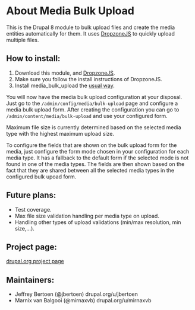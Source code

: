 # About Media Bulk Upload

This is the Drupal 8 module to bulk upload files and create the media
entities automatically for them. It uses [DropzoneJS](http://www.drupal.org/project/dropzonejs)
to quickly upload multiple files.

## How to install:
1. Download this module, and [DropzoneJS](http://www.drupal.org/project/dropzonejs).
2. Make sure you follow the install instructions of DropzoneJS.
3. Install media_bulk_upload the [usual way](https://www.drupal.org/documentation/install/modules-themes/modules-8).

You will now have the media bulk upload configuration at your disposal.
Just go to the ``` /admin/config/media/bulk-upload ``` page and
configure a media bulk upload form. After creating the configuration you
can go to `` /admin/content/media/bulk-upload `` and use your configured
form.

Maximum file size is currently determined based on the selected media
type with the highest maximum upload size.

To configure the fields that are shown on the bulk upload form for the
media, just configure the form mode chosen in your configuration for
each media type. It has a fallback to the default form if the selected
mode is not found in one of the media types. The fields are then shown
based on the fact that they are shared between all the selected media
types in the configured bulk upoad form.

## Future plans:
- Test coverage.
- Max file size validation handling per media type on upload.
- Handling other types of upload validations
(min/max resolution, min size,...).

## Project page:
[drupal.org project page](https://www.drupal.org/project/media_bulk_upload)

## Maintainers:
+ Jeffrey Bertoen (@jbertoen) drupal.org/u/jbertoen
+ Marnix van Balgooi (@mirnaxvb) drupal.org/u/mirnaxvb
